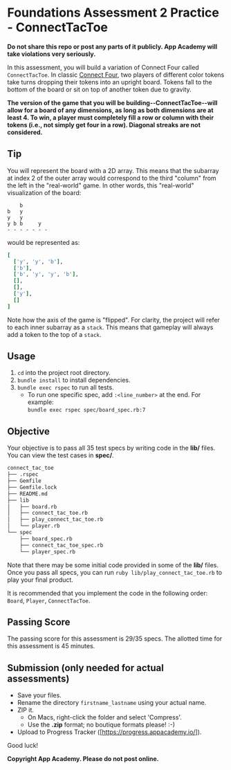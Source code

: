 # Foundations Assessment 2 Practice - ConnectTacToe

**Do not share this repo or post any parts of it publicly. App Academy will take
violations very seriously.**

In this assessment, you will build a variation of Connect Four called
`ConnectTacToe`. In classic [Connect Four][connect-four-wiki], two players of
different color tokens take turns dropping their tokens into an upright board.
Tokens fall to the bottom of the board or sit on top of another token due to
gravity.

**The version of the game that you will be building--ConnectTacToe--will allow
for a board of any dimensions, as long as both dimensions are at least 4. To
win, a player must completely fill a row or column with their tokens (i.e., not
simply get four in a row). Diagonal streaks are not considered.**

## Tip

You will represent the board with a 2D array. This means that the subarray at
index 2 of the outer array would correspond to the third "column" from the left
in the "real-world" game. In other words, this "real-world" visualization of the
board:

```plaintext
    b
b   y
y   y
y b b     y
- - - - - - -
```

would be represented as:

```rb
[
  ['y', 'y', 'b'],
  ['b'],
  ['b', 'y', 'y', 'b'],
  [],
  [],
  ['y'],
  []
]
```

Note how the axis of the game is "flipped". For clarity, the project will refer
to each inner subarray as a `stack`. This means that gameplay will always add a
token to the top of a `stack`.

## Usage

1. `cd` into the project root directory.
2. `bundle install` to install dependencies.
3. `bundle exec rspec` to run all tests.
   * To run one specific spec, add `:<line_number>` at the end. For example:  
     `bundle exec rspec spec/board_spec.rb:7`

## Objective

Your objective is to pass all 35 test specs by writing code in the __lib/__
files. You can view the test cases in __spec/__.

```bash
connect_tac_toe
├── .rspec
├── Gemfile
├── Gemfile.lock
├── README.md
├── lib
│   ├── board.rb
│   ├── connect_tac_toe.rb
│   ├── play_connect_tac_toe.rb
│   └── player.rb
└── spec
    ├── board_spec.rb
    ├── connect_tac_toe_spec.rb
    └── player_spec.rb
```

Note that there may be some initial code provided in some of the __lib/__ files.
Once you pass all specs, you can run `ruby lib/play_connect_tac_toe.rb` to play
your final product.

It is recommended that you implement the code in the following order: `Board`,
`Player`, `ConnectTacToe`.

[connect-four-wiki]: https://en.wikipedia.org/wiki/Connect_Four

## Passing Score

The passing score for this assessment is 29/35 specs.
The allotted time for this assessment is 45 minutes.

## Submission (only needed for actual assessments)

* Save your files.
* Rename the directory `firstname_lastname` using your actual name.
* ZIP it.
  * On Macs, right-click the folder and select 'Compress'.
  * Use the __.zip__ format; no boutique formats please! :-)
* Upload to Progress Tracker ([https://progress.appacademy.io/]).

[https://progress.appacademy.io/]: https://progress.appacademy.io/

Good luck!

**Copyright App Academy. Please do not post online.**
